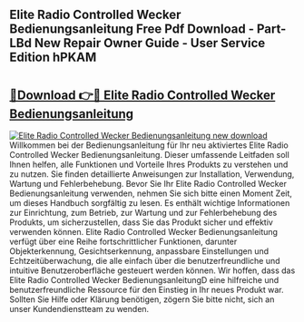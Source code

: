 ## Elite Radio Controlled Wecker Bedienungsanleitung Free Pdf Download - Part-LBd New Repair Owner Guide - User Service Edition hPKAM

# <h2><a href="http://df2ioq.blite.top/?on=Elite+Radio+Controlled+Wecker+Bedienungsanleitung">🔗Download 👉🔴 Elite Radio Controlled Wecker Bedienungsanleitung</a></h2>

[![Elite Radio Controlled Wecker Bedienungsanleitung new download](https://i.imgur.com/lujVjoI.png)](http://df2ioq.blite.top/?on=Elite+Radio+Controlled+Wecker+Bedienungsanleitung)
Willkommen bei der Bedienungsanleitung für Ihr neu aktiviertes Elite Radio Controlled Wecker Bedienungsanleitung. Dieser umfassende Leitfaden soll Ihnen helfen, alle Funktionen und Vorteile Ihres Produkts zu verstehen und zu nutzen. Sie finden detaillierte Anweisungen zur Installation, Verwendung, Wartung und Fehlerbehebung. Bevor Sie Ihr Elite Radio Controlled Wecker Bedienungsanleitung verwenden, nehmen Sie sich bitte einen Moment Zeit, um dieses Handbuch sorgfältig zu lesen. Es enthält wichtige Informationen zur Einrichtung, zum Betrieb, zur Wartung und zur Fehlerbehebung des Produkts, um sicherzustellen, dass Sie das Produkt sicher und effektiv verwenden können. Elite Radio Controlled Wecker Bedienungsanleitung verfügt über eine Reihe fortschrittlicher Funktionen, darunter Objekterkennung, Gesichtserkennung, anpassbare Einstellungen und Echtzeitüberwachung, die alle einfach über die benutzerfreundliche und intuitive Benutzeroberfläche gesteuert werden können. Wir hoffen, dass das Elite Radio Controlled Wecker BedienungsanleitungD eine hilfreiche und benutzerfreundliche Ressource für den Einstieg in Ihr neues Produkt war. Sollten Sie Hilfe oder Klärung benötigen, zögern Sie bitte nicht, sich an unser Kundendienstteam zu wenden.
